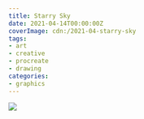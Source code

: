 ```yaml
---
title: Starry Sky
date: 2021-04-14T00:00:00Z
coverImage: cdn:/2021-04-starry-sky
tags:
- art
- creative
- procreate
- drawing
categories:
- graphics
---
```


![](cdn:/2021-04-starry-sky?class=fw)
